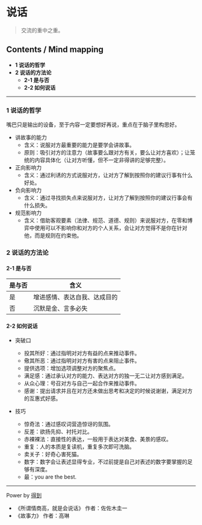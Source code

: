 # 说话
> 交流的重中之重。

## Contents / Mind mapping
- **1 说话的哲学**
- **2 说话的方法论**
  - **2-1 是与否**
  - **2-2 如何说话**

---

### 1 说话的哲学

嘴巴只是输出的设备，至于内容一定要想好再说，重点在于脑子里构思好。

- 讲故事的能力
  - 含义：说服对方最重要的能力是要学会讲故事。
  - 原则：吸引对方的注意力（故事要么跟对方有关，要么让对方喜欢）；让笼统的内容具体化（让对方听懂，但不一定非得讲的足够完整）。
- 正向影响力
  - 含义：通过利诱的方式说服对方，让对方了解到按照你的建议行事有什么好处。
- 负向影响力
  - 含义：通过寻找损失点来说服对方，让对方了解到按照你的建议行事会有什么损失。
- 规范影响力
  - 含义：借助客观要素（法律、规范、道德、规则）来说服对方，在零和博弈中使用可以不影响你和对方的个人关系，会让对方觉得不是你在针对他，而是规则在约束他。



### 2 说话的方法论

#### 2-1 是与否

|是与否|含义|
|  --  | -- |
|是|增进感情、表达自我、达成目的|
|否|沉默是金、言多必失|

#### 2-2 如何说话

- 突破口
  - 投其所好：通过指明对对方有益的点来推动事件。
  - 儆其所恶：通过指明对对方有害的点来阻止事件。
  - 提供选项：增加选项调整对方的聚焦点。
  - 满足感：通过承认对方的能力、表达对方的独一无二让对方感到满足。
  - 从众心理：号召对方与自己一起合作来推动事件。
  - 感谢：提出请求并且在对方还未做出思考和决定的时候说谢谢，满足对方的互惠式好感。

- 技巧
  - 惊奇法：通过感叹词营造惊讶的氛围。
  - 反差：欲扬先抑、衬托对比。
  - 赤裸裸法：直接性的表达，一般用于表达对美食、美景的感叹。
  - 重复：人的本质是复读机，重复多次即可洗脑。
  - 卖关子：好奇心害死猫。
  - 数字：数字会让表述显得专业，不过前提是自己对表述的数字要掌握的足够有深度。
  - 最：you are the best.



---
Power by [得到](https://www.igetget.com)
- 《所谓情商高，就是会说话》 作者：佐佐木圭一
- 《故事力》 作者：高琳
